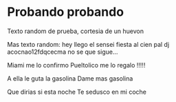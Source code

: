 # Probando probando
Texto random de prueba, cortesia de un huevon

Mas texto random: hey llego el sensei fiesta al cien pal dj acocnao12fdqcecma no se que sigue...

Miami me lo confirmo
Pueltolico me lo regalo !!!!!


A ella le guta la gasolina
Dame mas gasolina

Que dirias si esta noche
Te sedusco en mi coche
